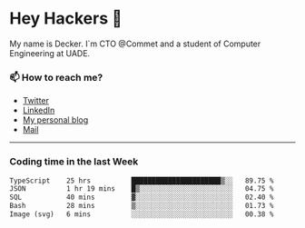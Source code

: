 # Hey Hackers 👋

My name is Decker. I`m CTO @Commet and a student of Computer Engineering at UADE.

### 📫 How to reach me?
- [Twitter](https://x.com/0xDecker) 
- [LinkedIn](https://www.linkedin.com/in/decker-urbano/) 
- [My personal blog](http://decker.sh) 
- [Mail](mailto:me@decker.sh)

---

### Coding time in the last Week

<!--START_SECTION:waka-->

```txt
TypeScript    25 hrs          ██████████████████████▒░░   89.75 %
JSON          1 hr 19 mins    █▒░░░░░░░░░░░░░░░░░░░░░░░   04.75 %
SQL           40 mins         ▓░░░░░░░░░░░░░░░░░░░░░░░░   02.40 %
Bash          28 mins         ▒░░░░░░░░░░░░░░░░░░░░░░░░   01.73 %
Image (svg)   6 mins          ░░░░░░░░░░░░░░░░░░░░░░░░░   00.38 %
```

<!--END_SECTION:waka-->
